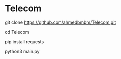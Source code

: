 # Telecom
git clone https://github.com/ahmedbmbm/Telecom.git 

cd Telecom 

pip install requests

python3 main.py 
